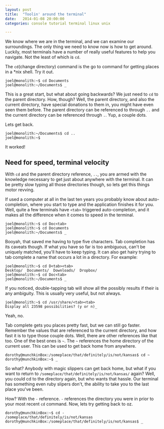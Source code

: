```yaml
---
layout: post
title:  "Toolin' around the terminal"
date:   2014-01-08 20:00:00
categories: console tutorial terminal linux unix

---
```


We know where we are in the terminal, and we can examine our surroundings. The
only thing we need to know now is how to get around. Luckily, most terminals
have a number of really useful features to help you navigate. Not the least of
which is ``cd``.

The ``cd``(change directory) command is the go to command for getting places in
a *nix shell. Try it out.

```
joel@monolith:~$ cd Documents
joel@monolith:~/Documents$ _
```

This is a great start, but what about going backwards? We just need to ``cd`` to
the parent directory. How, though? Well, the parent directory, and also the 
current directory, have special donations to them in, you might have even seen
them before. The parent directory can be referenced to through ``..`` and the
current directory can be referenced through ``.``. Yup, a couple dots.

Lets get back.

```
joel@monolith:~/Documents$ cd ..
joel@monolith:~$
```

It worked! 

<h2 id="speed">Need for speed, terminal velocity</h2>

With ``cd`` and the parent directory reference, ``..``, you are
armed with the knowledge necessary to get just about anywhere with the terminal.
It can be pretty slow typing all those directories though, so lets get this 
things motor revving.

If used a computer at all in the last ten years you probably know about 
auto-completion, where you start to type and the application finishes it for 
you. Well, quite a few terminals have ``<tab>`` triggered auto-completion, and
it makes all the difference when it comes to speed in the terminal.

```
joel@monolith:~$ cd Doc<tab>
joel@monolith:~$ cd Documents
joel@monolith:~/Documents$ _
```

Booyah, that saved me having to type five characters. Tab completion has its
caveats though. If what you have so far is too ambiguous, can't be uniquely
matched, you'll have to keep typing. It can also get hairy trying to tab
complete a name that occurs a lot in a directory. For example:

```
joel@monolith:~$ cd D<tab><tab>
Desktop/  Documents/  Downloads/  Dropbox/
joel@monolith:~$ cd Doc<tab>
joel@monolith:~/Documents$ _
```

If you noticed, double-tapping tab will show all the possibly results if their
is any ambiguity. This is usually very useful, but not always.

```
joel@monolith:~$ cd /usr/share/<tab><tab>
Display all 23598 possibilities? (y or n)_
```

Yeah, no.

Tab complete gets you places pretty fast, but we can still go faster. Remember
the values that are referenced to the current directory, and how fast it is to
type those couple dots. Well, there are other references like that too. One of
the best ones is ``~``. The ``~`` references the home directory of the current
user. This can be used to get back home from anywhere.

```
dorothy@munchkinBox:/someplace/that/definitely/is/not/kansas$ cd ~
dorothy@munchkinBox:~$ _
```

So what? Anybody with magic slippers can get back home, but what if you want to
return to ``/someplace/that/definitely/is/not/kansas/`` again? Well, you could
cd to the directory again, but who wants that hassle. Our terminal has something
even ruby slipers don't, the ability to take you to the last place you've been.

How? With the ``-`` reference. ``-`` references the directory you were in prior
to your most recent ``cd`` command. Now, lets try getting back to oz.

```
dorothy@munchkinBox:~$ cd -
/someplace/that/definitely/is/not/kansas
dorothy@munchkinBox:/someplace/that/definitely/is/not/kansas$ _
```


